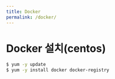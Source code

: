 ```yaml
---
title: Docker
permalink: /docker/
---
```



# Docker 설치(centos)
```bash
$ yum -y update
$ yum -y install docker docker-registry
```
